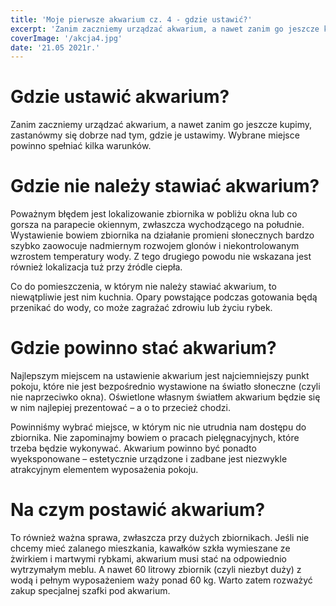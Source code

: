 ```yaml
---
title: 'Moje pierwsze akwarium cz. 4 - gdzie ustawić?'
excerpt: 'Zanim zaczniemy urządzać akwarium, a nawet zanim go jeszcze kupimy, zastanówmy się dobrze nad tym, gdzie je ustawimy. Wybrane miejsce powinno spełniać kilka warunków.'
coverImage: '/akcja4.jpg'
date: '21.05 2021r.'
---
```


# Gdzie ustawić akwarium?

 

Zanim zaczniemy urządzać akwarium, a nawet zanim go jeszcze kupimy, zastanówmy się dobrze nad tym, gdzie je ustawimy. Wybrane miejsce powinno spełniać kilka warunków.

 

# Gdzie nie należy stawiać akwarium?

 

Poważnym błędem jest lokalizowanie zbiornika w pobliżu okna lub co gorsza na parapecie okiennym, zwłaszcza wychodzącego na południe. Wystawienie bowiem zbiornika na działanie promieni słonecznych bardzo szybko zaowocuje nadmiernym rozwojem glonów i niekontrolowanym wzrostem temperatury wody. Z tego drugiego powodu nie wskazana jest również lokalizacja tuż przy źródle ciepła.

 

Co do pomieszczenia, w którym nie należy stawiać akwarium, to niewątpliwie jest nim kuchnia. Opary powstające podczas gotowania będą przenikać do wody, co może zagrażać zdrowiu lub życiu rybek.

 

# Gdzie powinno stać akwarium?

 

Najlepszym miejscem na ustawienie akwarium jest najciemniejszy punkt pokoju, które nie jest bezpośrednio wystawione na światło słoneczne (czyli nie naprzeciwko okna). Oświetlone własnym światłem akwarium będzie się w nim najlepiej prezentować – a o to przecież chodzi.

 

Powinniśmy wybrać miejsce, w którym nic nie utrudnia nam dostępu do zbiornika. Nie zapominajmy bowiem o pracach pielęgnacyjnych, które trzeba będzie wykonywać. Akwarium powinno być ponadto wyeksponowane – estetycznie urządzone i zadbane jest niezwykle atrakcyjnym elementem wyposażenia pokoju.

 

# Na czym postawić akwarium?

 

To również ważna sprawa, zwłaszcza przy dużych zbiornikach. Jeśli nie chcemy mieć zalanego mieszkania, kawałków szkła wymieszane ze żwirkiem i martwymi rybkami, akwarium musi stać na odpowiednio wytrzymałym meblu. A nawet 60 litrowy zbiornik (czyli niezbyt duży) z wodą i pełnym wyposażeniem waży ponad 60 kg. Warto zatem rozważyć zakup specjalnej szafki pod akwarium.